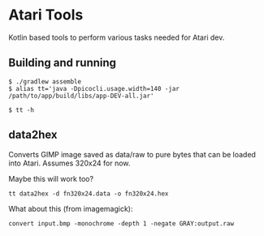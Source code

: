 # Atari Tools

Kotlin based tools to perform various tasks needed for Atari dev.

## Building and running

```shell-session
$ ./gradlew assemble
$ alias tt='java -Dpicocli.usage.width=140 -jar /path/to/app/build/libs/app-DEV-all.jar'

$ tt -h
```

## data2hex

Converts GIMP image saved as data/raw to pure bytes that can be loaded into Atari.
Assumes 320x24 for now.

Maybe this will work too?


```shell
tt data2hex -d fn320x24.data -o fn320x24.hex
```

What about this (from imagemagick):
```shell
convert input.bmp -monochrome -depth 1 -negate GRAY:output.raw
```
